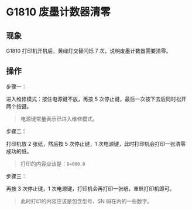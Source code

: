 # G1810 废墨计数器清零

## 现象

G1810 打印机开机后，黄绿灯交替闪烁 7 次，说明废墨计数器需要清零。

## 操作

步骤一：

进入维修模式：按住电源键不放，再按 5 次停止键，最后一次按下去后同时松开两个按键。

> 电源键常量表示已进入维修模式。

步骤二：

打印机放 2 张纸，然后按 5 次停止键，1 次电源键，此时打印机会打印一张清零成功的纸。

> 打印的内容应该是：`D=000.0`

步骤三：

再按 3 次停止键，1 次电源键，打印机会再打印一张纸，重启打印机即可。

> 此时打印的内容应该是包含型号、SN 码在内的一些数字。